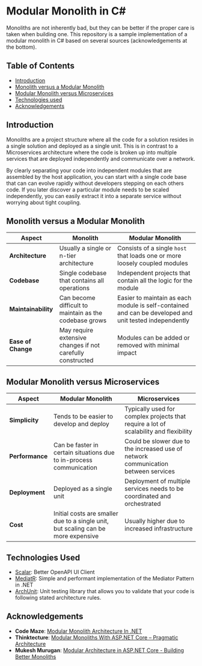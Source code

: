# Modular Monolith in C#

Monoliths are not inherently bad, but they can be better if the proper care is taken when building one. This repository
is a sample implementation of a modular monolith in C# based on several sources (acknowledgements at the bottom).

## Table of Contents

- [Introduction](#introduction)
- [Monolith versus a Modular Monolith](#monolith-versus-a-modular-monolith)
- [Modular Monolith versus Microservices](#modular-monolith-versus-microservices)
- [Technologies used](#technologies-used)
- [Acknowledgements](#acknowledgements)

## Introduction

Monoliths are a project structure where all the code for a solution resides in a single solution and deployed as a 
single unit. This is in contrast to a Microservices architecture where the code is broken up into multiple services that
are deployed independently and communicate over a network.

By clearly separating your code into independent modules that are assembled by the host application, you can start with 
a single code base that can can evolve rapidly without developers stepping on each others code. If you later discover a
particular module needs to be scaled independently, you can easily extract it into a separate service without worrying
about tight coupling.

## Monolith versus a Modular Monolith

| Aspect              | Monolith                                                   | Modular Monolith                                                                                       |
|---------------------|------------------------------------------------------------|--------------------------------------------------------------------------------------------------------|
| **Architecture**    | Usually a single or n-tier architecture                    | Consists of a single `host` that loads one or more loosely coupled modules                             |
| **Codebase**        | Single codebase that contains all operations               | Independent projects that contain all the logic for the module                                         |
| **Maintainability** | Can become difficult to maintain as the codebase grows     | Easier to maintain as each module is self-contained and can be developed and unit tested independently |
| **Ease of Change**  | May require extensive changes if not carefully constructed | Modules can be added or removed with minimal impact                                                    |

## Modular Monolith versus Microservices

| Aspect          | Modular Monolith                                                                  | Microservices                                                                         |
|-----------------|-----------------------------------------------------------------------------------|---------------------------------------------------------------------------------------|
| **Simplicity**  | Tends to be easier to develop and deploy                                          | Typically used for complex projects that require a lot of scalability and flexibility |
| **Performance** | Can be faster in certain situations due to in-process communication               | Could be slower due to the increased use of network communication between services    |
| **Deployment**  | Deployed as a single unit                                                         | Deployment of multiple services needs to be coordinated and orchestrated              |
| **Cost**        | Initial costs are smaller due to a single unit, but scaling can be more expensive | Usually higher due to increased infrastructure                                        |

## Technologies Used

- [Scalar](https://github.com/scalar/scalar): Better OpenAPI UI Client
- [MediatR](https://github.com/jbogard/MediatR): Simple and performant implementation of the Mediator Pattern in .NET
- [ArchUnit](https://archunitnet.readthedocs.io/en/latest/): Unit testing library that allows you to validate that your code is following stated architecture rules.

## Acknowledgements
- **Code Maze**: [Modular Monolith Architecture In .NET](https://code-maze.com/dotnet-modular-monolith/)
- **Thinktecture**: [Modular Monoliths With ASP.NET Core – Pragmatic Architecture](https://www.thinktecture.com/en/asp-net-core/modular-monolith/)
- **Mukesh Murugan**: [Modular Architecture in ASP.NET Core - Building Better Monoliths](https://codewithmukesh.com/blog/modular-architecture-in-aspnet-core/) 
